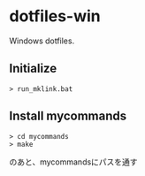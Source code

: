 # dotfiles-win
Windows dotfiles.

## Initialize

```
> run_mklink.bat
```

## Install mycommands

```
> cd mycommands
> make
```

のあと、mycommandsにパスを通す
